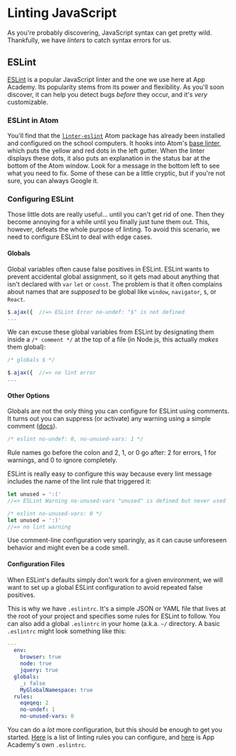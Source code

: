 # Linting JavaScript

As you're probably discovering, JavaScript syntax can get pretty wild. Thankfully, we have _linters_ to catch syntax errors for us.

## ESLint

[ESLint][eslint-home] is a popular JavaScript linter and the one we use
here at App Academy. Its popularity stems from its power and
flexibility. As you'll soon discover, it can help you detect bugs
_before_ they occur, and it's _very_ customizable.

### ESLint in Atom

You'll find that the [`linter-eslint`][linter-eslint] Atom package has
already been installed and configured on the school computers. It hooks
into Atom's [base linter][atom-linter], which puts the yellow and red
dots in the left gutter. When the linter displays these dots, it also
puts an explanation in the status bar at the bottom of the Atom window.
Look for a message in the bottom left to see what you need to fix. Some
of these can be a little cryptic, but if you're not sure, you can always
Google it.

### Configuring ESLint

Those little dots are really useful... until you can't get rid of one.
Then they become annoying for a while until you finally just tune them
out. This, however, defeats the whole purpose of linting. To avoid
this scenario, we need to configure ESLint to deal with edge cases.

#### Globals

Global variables often cause false positives in ESLint. ESLint wants to prevent accidental global assignment, so it gets mad about anything that isn't declared with `var` `let` or `const`. The problem is that it often complains about names that are _supposed_
to be global like `window`, `navigator`, `$`, or `React`.

```js
$.ajax({  //=> ESLint Error no-undef: "$" is not defined
...
```

We can excuse these global variables from ESLint by designating them inside a `/* comment */` at the top of a file (in Node.js, this actually *makes* them global):

```js
/* globals $ */

$.ajax({  //=> no lint error
...
```

#### Other Options

Globals are not the only thing you can configure for ESLint using
comments. It turns out you can suppress (or activate) any warning using a simple comment ([docs][eslint-inline-docs]).

```js
/* eslint no-undef: 0, no-unused-vars: 1 */
```
Rule names go before the colon and 2, 1, or 0 go after: 2 for errors, 1 for warnings, and 0 to ignore completely.

ESLint is really easy to configure this way because every lint message
includes the name of the lint rule that triggered it:

```js
let unused = ':('
//=> ESLint Warning no-unused-vars "unused" is defined but never used
```

```js
/* eslint no-unused-vars: 0 */
let unused = ':)'
//=> no lint warning
```

Use comment-line configuration very sparingly, as it can cause unforeseen behavior and might even be a code smell.

#### Configuration Files

When ESLint's defaults simply don't work for a given environment, we
will want to set up a global ESLint configuration to avoid repeated false positives.

This is why we have `.eslintrc`. It's a simple JSON or YAML file that
lives at the root of your project and specifies some rules for ESLint to follow. You can also add a global `.eslintrc` in your home (a.k.a. `~/` directory. A basic `.eslintrc` might look something like this:

```yaml
---
  env:
    browser: true
    node: true
    jquery: true
  globals:
    _: false
    MyGlobalNamespace: true
  rules:
    eqeqeq: 2
    no-undef: 1
    no-unused-vars: 0
```

You can do a _lot_ more configuration, but this should be enough to get you started. [Here][eslint-rules-list] is a list of linting rules you can configure, and [here][aa-eslintrc] is App Academy's own `.eslintrc`.

[eslint-home]: http://eslint.org/
[linter-eslint]: https://atom.io/packages/linter-eslint
[atom-linter]: https://atom.io/packages/linter
[eslint-inline-docs]: http://eslint.org/docs/user-guide/configuring.html#configuring-rules
[eslint-rules-list]: http://eslint.org/docs/rules/
[aa-eslintrc]: https://github.com/appacademy/dotfiles/blob/master/dot/eslintrc
